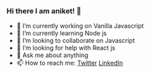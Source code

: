 ### Hi there I am aniket! 👋



- 🔭 I’m currently working on Vanilla Javascript  
- 🌱 I’m currently learning Node js
- 👯 I’m looking to collaborate on  Javascript  
- 🤔 I’m looking for help with React js
- 💬 Ask me about anything
- 📫 How to reach me: [Twitter](https://twitter.com/anirket) [LinkedIn](https://www.linkedin.com/in/aniket-kulkarni-908557188/)


